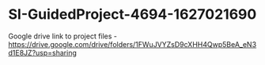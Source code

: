 # SI-GuidedProject-4694-1627021690
Google drive link to project files -https://drive.google.com/drive/folders/1FWuJVYZsD9cXHH4Qwp5BeA_eN3d1E8JZ?usp=sharing
